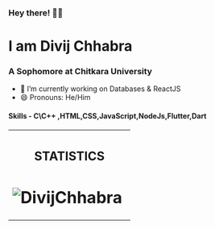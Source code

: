 ### Hey there! 👋🏻

# I am Divij Chhabra
### A Sophomore at Chitkara University


- 🔭 I’m currently working on Databases & ReactJS
- 😄 Pronouns: He/Him
#### Skills - C\C++ ,HTML,CSS,JavaScript,NodeJs,Flutter,Dart 

<table><tr><th><h2 align="center">STATISTICS
<h1 align="center"><img align="center" src="https://github-readme-stats.vercel.app/api/top-langs/?username=Divijcode&layout=compact&hide=html" alt="DivijChhabra" />&nbsp;</h1></th></tr></table>

